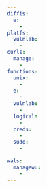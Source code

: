 ```yaml
---
diffis:
  e:
    -
platfs:
  vulnlab:
    -
curls:
  manage:
    -
functions:
  unix:
    -
  e:
    -
  vulnlab:
    -
  logical:
    -
  creds:
    -
  sudo:
    -

wals:
  managewu:
    -
---
```

